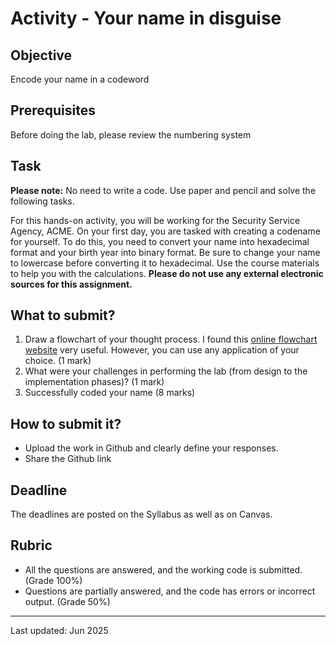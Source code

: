 # Activity - Your name in disguise

## Objective

Encode your name in a codeword

## Prerequisites

Before doing the lab, please review the numbering system

## Task
**Please note:** No need to write a code. Use paper and pencil and solve the following tasks.

For this hands-on activity, you will be working for the Security Service Agency, ACME. On your first day, you are tasked with creating a codename for yourself. To do this, you need to convert your name into hexadecimal format and your birth year into binary format. Be sure to change your name to lowercase before converting it to hexadecimal. Use the course materials to help you with the calculations. **Please do not use any external electronic sources for this assignment.**

## What to submit?

1. Draw a flowchart of your thought process. I found this [online flowchart website](http://www.draw.io/) very useful. However, you can use any application of your choice. (1 mark)
2. What were your challenges in performing the lab (from design to the implementation phases)? (1 mark)
3. Successfully coded your name (8 marks)

## How to submit it?

- Upload the work in Github and clearly define your responses.
- Share the Github link

## Deadline

The deadlines are posted on the Syllabus as well as on Canvas.

## Rubric

- All the questions are answered, and the working code is submitted. (Grade 100%)
- Questions are partially answered, and the code has errors or incorrect output. (Grade 50%)

------

Last updated: Jun 2025 
